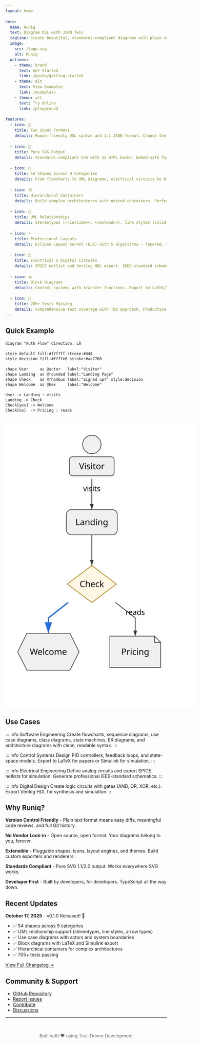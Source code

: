 ```yaml
---
layout: home

hero:
  name: Runiq
  text: Diagram DSL with JSON Twin
  tagline: Create beautiful, standards-compliant diagrams with plain text. Two inputs, one AST, pure SVG output.
  image:
    src: /logo.svg
    alt: Runiq
  actions:
    - theme: brand
      text: Get Started
      link: /guide/getting-started
    - theme: alt
      text: View Examples
      link: /examples/
    - theme: alt
      text: Try Online
      link: /playground

features:
  - icon: 📝
    title: Two Input Formats
    details: Human-friendly DSL syntax and 1:1 JSON format. Choose the one that fits your workflow.
    
  - icon: 🎨
    title: Pure SVG Output
    details: Standards-compliant SVG with no HTML hacks. Embed-safe for PowerPoint, Keynote, Google Slides.
    
  - icon: 🔧
    title: 54 Shapes Across 9 Categories
    details: From flowcharts to UML diagrams, electrical circuits to block diagrams.
    
  - icon: 🏗️
    title: Hierarchical Containers
    details: Build complex architectures with nested containers. Perfect for C4, BPMN, and microservices diagrams.
    
  - icon: 🔗
    title: UML Relationships
    details: Stereotypes (<<include>>, <<extend>>), line styles (solid, dashed, dotted), arrow types (standard, hollow, open).
    
  - icon: ⚡
    title: Professional Layouts
    details: Eclipse Layout Kernel (ELK) with 5 algorithms - layered, force, stress, tree, radial.
    
  - icon: 🔌
    title: Electrical & Digital Circuits
    details: SPICE netlist and Verilog HDL export. IEEE-standard schematic rendering.
    
  - icon: 📊
    title: Block Diagrams
    details: Control systems with transfer functions. Export to LaTeX/TikZ and Simulink.
    
  - icon: 🧪
    title: 705+ Tests Passing
    details: Comprehensive test coverage with TDD approach. Production-ready quality.
---
```


## Quick Example

```runiq
diagram "Auth Flow" direction: LR

style default fill:#f7f7ff stroke:#444 
style decision fill:#fff7e6 stroke:#aa7700

shape User     as @actor   label:"Visitor"
shape Landing  as @rounded label:"Landing Page"
shape Check    as @rhombus label:"Signed up?" style:decision
shape Welcome  as @hex     label:"Welcome"

User -> Landing : visits
Landing -> Check
Check[yes] -> Welcome
Check[no]  -> Pricing : reads
```

<div style="margin: 2rem 0;">
  <img src="/examples/auth-flow.svg" alt="Auth Flow Diagram" style="max-width: 600px; margin: 0 auto; display: block;">
</div>

## Use Cases

::: info Software Engineering
Create flowcharts, sequence diagrams, use case diagrams, class diagrams, state machines, ER diagrams, and architecture diagrams with clean, readable syntax.
:::

::: info Control Systems
Design PID controllers, feedback loops, and state-space models. Export to LaTeX for papers or Simulink for simulation.
:::

::: info Electrical Engineering
Define analog circuits and export SPICE netlists for simulation. Generate professional IEEE-standard schematics.
:::

::: info Digital Design
Create logic circuits with gates (AND, OR, XOR, etc.). Export Verilog HDL for synthesis and simulation.
:::

## Why Runiq?

**Version Control Friendly** - Plain text format means easy diffs, meaningful code reviews, and full Git history.

**No Vendor Lock-in** - Open source, open format. Your diagrams belong to you, forever.

**Extensible** - Pluggable shapes, icons, layout engines, and themes. Build custom exporters and renderers.

**Standards Compliant** - Pure SVG 1.1/2.0 output. Works everywhere SVG works.

**Developer First** - Built by developers, for developers. TypeScript all the way down.

## Recent Updates

**October 17, 2025** - v0.1.0 Released! 🎉
- ✅ 54 shapes across 9 categories
- ✅ UML relationship support (stereotypes, line styles, arrow types)
- ✅ Use case diagrams with actors and system boundaries
- ✅ Block diagrams with LaTeX and Simulink export
- ✅ Hierarchical containers for complex architectures
- ✅ 705+ tests passing

[View Full Changelog →](/CHANGELOG)

## Community & Support

- [GitHub Repository](https://github.com/jgreywolf/runiq)
- [Report Issues](https://github.com/jgreywolf/runiq/issues)
- [Contribute](https://github.com/jgreywolf/runiq/pulls)
- [Discussions](https://github.com/jgreywolf/runiq/discussions)

---

<div style="text-align: center; margin-top: 3rem; color: #666;">
  Built with ❤️ using Test-Driven Development
</div>
